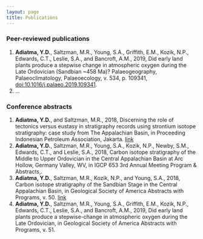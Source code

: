 ```yaml
---
layout: page
title: Publications
---
```


### Peer-reviewed publications

1. **Adiatma, Y.D.**, Saltzman, M.R., Young, S.A., Griffith, E.M., Kozik, N.P., Edwards, C.T., Leslie, S.A., and Bancroft, A.M., 2019, Did early land plants produce a stepwise change in atmospheric oxygen during the Late Ordovician (Sandbian ~458 Ma)? Palaeogeography, Palaeoclimatology, Palaeoecology, v. 534, p. 109341, [doi:10.1016/j.palaeo.2019.109341](https://doi.org/10.1016/j.palaeo.2019.109341).
2. ...

### Conference abstracts
1. **Adiatma, Y.D.**, and Saltzman, M.R., 2018, Discerning the role of tectonics versus eustasy in stratigraphy records using strontium isotope stratigraphy: case study from The Appalachian Basin, in Proceeding Indonesian Petroleum Association, Jakarta. [link](http://archives.datapages.com/data/ipa_pdf/2018/IPA18-235-G.htm)
2. **Adiatma, Y.D.**, Saltzman, M.R., Young, S.A., Kozik, N.P., Newby, S.M., Edwards, C.T., and Leslie, S.A., 2018, Carbon isotope stratigraphy of the Middle to Upper Ordovician in the Central Appalachian Basin at Arc Hollow, Germany Valley, WV, in IGCP 653 3rd Annual Meeting Program & Abstracts,.
3. **Adiatma, Y.D.**, Saltzman, M.R., Kozik, N.P., and Young, S.A., 2018, Carbon isotope stratigraphy of the Sandbian Stage in the Central Appalachian Basin, in Geological Society of America Abstracts with Programs, v. 50. [link](https://gsa.confex.com/gsa/2018AM/webprogram/Paper321714.html)
4. **Adiatma, Y.D.**, Saltzman, M.R., Young, S.A., Griffith, E.M., Kozik, N.P., Edwards, C.T., Leslie, S.A., and Bancroft, A.M., 2019, Did early land plants produce a stepwise-change in atmospheric oxygen during the Late Ordovician, in Geological Society of America Abstracts with Programs, v. 51.

